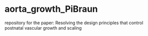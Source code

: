 # aorta_growth_PiBraun
repository for the paper: Resolving the design principles that control postnatal vascular growth and scaling
